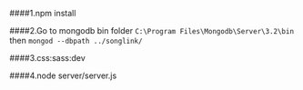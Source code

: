 ####1.npm install

####2.Go to mongodb bin folder `C:\Program Files\Mongodb\Server\3.2\bin` then `mongod --dbpath ../songlink/`

####3.css:sass:dev

####4.node server/server.js



